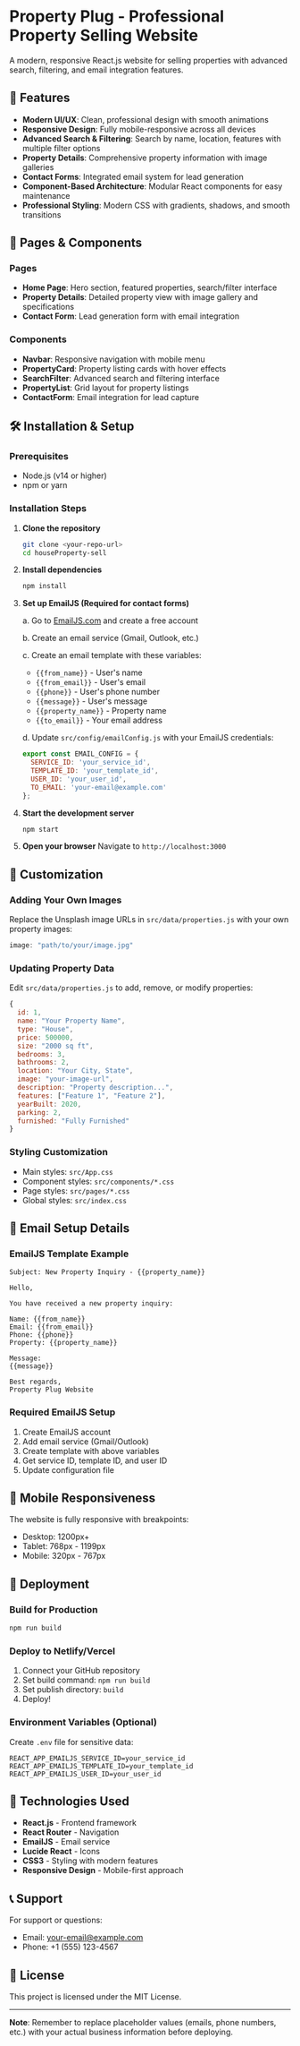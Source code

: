 # Property Plug - Professional Property Selling Website

A modern, responsive React.js website for selling properties with advanced search, filtering, and email integration features.

## 🚀 Features

- **Modern UI/UX**: Clean, professional design with smooth animations
- **Responsive Design**: Fully mobile-responsive across all devices
- **Advanced Search & Filtering**: Search by name, location, features with multiple filter options
- **Property Details**: Comprehensive property information with image galleries
- **Contact Forms**: Integrated email system for lead generation
- **Component-Based Architecture**: Modular React components for easy maintenance
- **Professional Styling**: Modern CSS with gradients, shadows, and smooth transitions

## 📱 Pages & Components

### Pages
- **Home Page**: Hero section, featured properties, search/filter interface
- **Property Details**: Detailed property view with image gallery and specifications
- **Contact Form**: Lead generation form with email integration

### Components
- **Navbar**: Responsive navigation with mobile menu
- **PropertyCard**: Property listing cards with hover effects
- **SearchFilter**: Advanced search and filtering interface
- **PropertyList**: Grid layout for property listings
- **ContactForm**: Email integration for lead capture

## 🛠️ Installation & Setup

### Prerequisites
- Node.js (v14 or higher)
- npm or yarn

### Installation Steps

1. **Clone the repository**
   ```bash
   git clone <your-repo-url>
   cd houseProperty-sell
   ```

2. **Install dependencies**
   ```bash
   npm install
   ```

3. **Set up EmailJS (Required for contact forms)**
   
   a. Go to [EmailJS.com](https://www.emailjs.com/) and create a free account
   
   b. Create an email service (Gmail, Outlook, etc.)
   
   c. Create an email template with these variables:
      - `{{from_name}}` - User's name
      - `{{from_email}}` - User's email
      - `{{phone}}` - User's phone number
      - `{{message}}` - User's message
      - `{{property_name}}` - Property name
      - `{{to_email}}` - Your email address
   
   d. Update `src/config/emailConfig.js` with your EmailJS credentials:
   ```javascript
   export const EMAIL_CONFIG = {
     SERVICE_ID: 'your_service_id',
     TEMPLATE_ID: 'your_template_id',
     USER_ID: 'your_user_id',
     TO_EMAIL: 'your-email@example.com'
   };
   ```

4. **Start the development server**
   ```bash
   npm start
   ```

5. **Open your browser**
   Navigate to `http://localhost:3000`

## 🎨 Customization

### Adding Your Own Images
Replace the Unsplash image URLs in `src/data/properties.js` with your own property images:

```javascript
image: "path/to/your/image.jpg"
```

### Updating Property Data
Edit `src/data/properties.js` to add, remove, or modify properties:

```javascript
{
  id: 1,
  name: "Your Property Name",
  type: "House",
  price: 500000,
  size: "2000 sq ft",
  bedrooms: 3,
  bathrooms: 2,
  location: "Your City, State",
  image: "your-image-url",
  description: "Property description...",
  features: ["Feature 1", "Feature 2"],
  yearBuilt: 2020,
  parking: 2,
  furnished: "Fully Furnished"
}
```

### Styling Customization
- Main styles: `src/App.css`
- Component styles: `src/components/*.css`
- Page styles: `src/pages/*.css`
- Global styles: `src/index.css`

## 📧 Email Setup Details

### EmailJS Template Example
```
Subject: New Property Inquiry - {{property_name}}

Hello,

You have received a new property inquiry:

Name: {{from_name}}
Email: {{from_email}}
Phone: {{phone}}
Property: {{property_name}}

Message:
{{message}}

Best regards,
Property Plug Website
```

### Required EmailJS Setup
1. Create EmailJS account
2. Add email service (Gmail/Outlook)
3. Create template with above variables
4. Get service ID, template ID, and user ID
5. Update configuration file

## 📱 Mobile Responsiveness

The website is fully responsive with breakpoints:
- Desktop: 1200px+
- Tablet: 768px - 1199px
- Mobile: 320px - 767px

## 🚀 Deployment

### Build for Production
```bash
npm run build
```

### Deploy to Netlify/Vercel
1. Connect your GitHub repository
2. Set build command: `npm run build`
3. Set publish directory: `build`
4. Deploy!

### Environment Variables (Optional)
Create `.env` file for sensitive data:
```
REACT_APP_EMAILJS_SERVICE_ID=your_service_id
REACT_APP_EMAILJS_TEMPLATE_ID=your_template_id
REACT_APP_EMAILJS_USER_ID=your_user_id
```

## 🔧 Technologies Used

- **React.js** - Frontend framework
- **React Router** - Navigation
- **EmailJS** - Email service
- **Lucide React** - Icons
- **CSS3** - Styling with modern features
- **Responsive Design** - Mobile-first approach

## 📞 Support

For support or questions:
- Email: your-email@example.com
- Phone: +1 (555) 123-4567

## 📄 License

This project is licensed under the MIT License.

---

**Note**: Remember to replace placeholder values (emails, phone numbers, etc.) with your actual business information before deploying.
